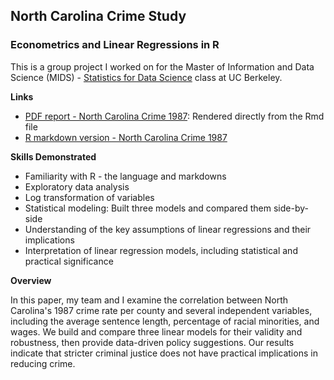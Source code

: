 ## North Carolina Crime Study 
### Econometrics and Linear Regressions in R

This is a group project I worked on for the Master of Information and Data Science (MIDS) - [Statistics for Data Science](https://www.ischool.berkeley.edu/courses/datasci/203) class at UC Berkeley. 

**Links**
* [PDF report - North Carolina Crime 1987](North%20Carolina%20Crime%201987.pdf): Rendered directly from the Rmd file  
* [R markdown version - North Carolina Crime 1987](North%20Carolina%20Crime%201987.rmd)

**Skills Demonstrated**

* Familiarity with R - the language and markdowns 
* Exploratory data analysis 
* Log transformation of variables
* Statistical modeling: Built three models and compared them side-by-side
* Understanding of the key assumptions of linear regressions and their implications   
* Interpretation of linear regression models, including statistical and practical significance 

**Overview**

In this paper, my team and I examine the correlation between North Carolina's 1987 crime rate per county and several independent variables, including the average sentence length, percentage of racial minorities, and wages. We build and compare three linear models for their validity and robustness, then provide data-driven policy suggestions. Our results indicate that stricter criminal justice does not have practical implications in reducing crime.
